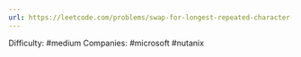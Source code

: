 ```yaml
---
url: https://leetcode.com/problems/swap-for-longest-repeated-character-substring
---
```


Difficulty: #medium
Companies: #microsoft #nutanix